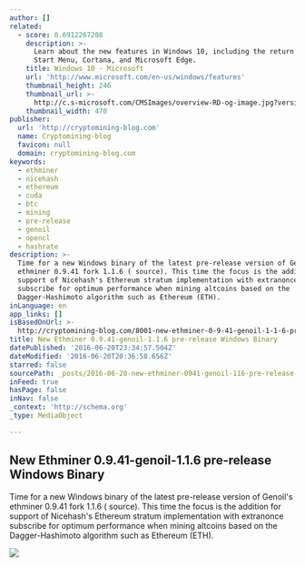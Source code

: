 ```yaml
---
author: []
related:
  - score: 0.6912267208
    description: >-
      Learn about the new features in Windows 10, including the return of the
      Start Menu, Cortana, and Microsoft Edge.
    title: Windows 10 - Microsoft
    url: 'http://www.microsoft.com/en-us/windows/features'
    thumbnail_height: 246
    thumbnail_url: >-
      http://c.s-microsoft.com/CMSImages/overview-RD-og-image.jpg?version=4c825720-5d20-616b-a8ea-dbac8d7608d2
    thumbnail_width: 470
publisher:
  url: 'http://cryptomining-blog.com'
  name: Cryptomining-blog
  favicon: null
  domain: cryptomining-blog.com
keywords:
  - ethminer
  - nicehash
  - ethereum
  - cuda
  - btc
  - mining
  - pre-release
  - genoil
  - opencl
  - hashrate
description: >-
  Time for a new Windows binary of the latest pre-release version of Genoil's
  ethminer 0.9.41 fork 1.1.6 ( source). This time the focus is the addition for
  support of Nicehash's Ethereum stratum implementation with extranonce
  subscribe for optimum performance when mining altcoins based on the
  Dagger-Hashimoto algorithm such as Ethereum (ETH).
inLanguage: en
app_links: []
isBasedOnUrl: >-
  http://cryptomining-blog.com/8001-new-ethminer-0-9-41-genoil-1-1-6-pre-release-windows-binary/
title: New Ethminer 0.9.41-genoil-1.1.6 pre-release Windows Binary
datePublished: '2016-06-20T23:34:57.504Z'
dateModified: '2016-06-20T20:36:58.656Z'
starred: false
sourcePath: _posts/2016-06-20-new-ethminer-0941-genoil-116-pre-release-windows-binary.md
inFeed: true
hasPage: false
inNav: false
_context: 'http://schema.org'
_type: MediaObject

---
```

<article style=""><h1>New Ethminer 0.9.41-genoil-1.1.6 pre-release Windows Binary</h1><p>Time for a new Windows binary of the latest pre-release version of Genoil's ethminer 0.9.41 fork 1.1.6 ( source). This time the focus is the addition for support of Nicehash's Ethereum stratum implementation with extranonce subscribe for optimum performance when mining altcoins based on the Dagger-Hashimoto algorithm such as Ethereum (ETH).</p><img src="http://cryptomining-blog.com/wp-content/uploads/2016/06/ethminer-genoil-1-1-6-pre-nicehash-stratum-580x293.jpg" /></article>
